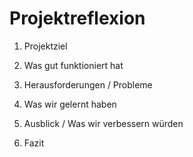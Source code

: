 # Projektreflexion


1. Projektziel


2. Was gut funktioniert hat


3. Herausforderungen / Probleme




4. Was wir gelernt haben


5. Ausblick / Was wir verbessern würden





6. Fazit